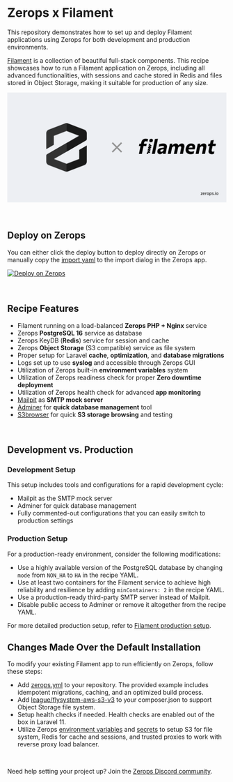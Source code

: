 # Zerops x Filament

This repository demonstrates how to set up and deploy Filament applications using Zerops for both development and production environments.

[Filament](https://filamentphp.com) is a collection of beautiful full-stack components. This recipe showcases how to run a Filament application on Zerops, including all advanced functionalities, with sessions and cache stored in Redis and files stored in Object Storage, making it suitable for production of any size.

![FilamentZerops](https://github.com/zeropsio/recipe-shared-assets/blob/main/covers/svg/cover-filament.svg)

<br/>

## Deploy on Zerops

You can either click the deploy button to deploy directly on Zerops or manually copy the [import yaml](https://github.com/zeropsio/recipe-laravel-jetstream/blob/main/zerops-project-import.yml) to the import dialog in the Zerops app.

[![Deploy on Zerops](https://github.com/zeropsio/recipe-shared-assets/blob/main/deploy-button/green/deploy-button.svg)](https://app.zerops.io/recipe/laravel)

<br/>

## Recipe Features

- Filament running on a load-balanced **Zerops PHP + Nginx** service
- Zerops **PostgreSQL 16** service as database
- Zerops KeyDB (**Redis**) service for session and cache
- Zerops **Object Storage** (S3 compatible) service as file system
- Proper setup for Laravel **cache**, **optimization**, and **database migrations**
- Logs set up to use **syslog** and accessible through Zerops GUI
- Utilization of Zerops built-in **environment variables** system
- Utilization of Zerops readiness check for proper **Zero downtime deployment**
- Utilization of Zerops health check for advanced **app monitoring**
- [Mailpit](https://github.com/axllent/mailpit) as **SMTP mock server**
- [Adminer](https://www.adminer.org) for **quick database management** tool
- [S3browser](https://github.com/zeropsio/s3browser) for quick **S3 storage browsing** and testing

<br/>

## Development vs. Production

### Development Setup

This setup includes tools and configurations for a rapid development cycle:
- Mailpit as the SMTP mock server
- Adminer for quick database management
- Fully commented-out configurations that you can easily switch to production settings

### Production Setup

For a production-ready environment, consider the following modifications:
- Use a highly available version of the PostgreSQL database by changing `mode` from `NON_HA` to `HA` in the recipe YAML.
- Use at least two containers for the Filament service to achieve high reliability and resilience by adding `minContainers: 2` in the recipe YAML.
- Use a production-ready third-party SMTP server instead of Mailpit.
- Disable public access to Adminer or remove it altogether from the recipe YAML.

For more detailed production setup, refer to [Filament production setup](https://github.com/zeropsio/recipe-filament/tree/main).

## Changes Made Over the Default Installation

To modify your existing Filament app to run efficiently on Zerops, follow these steps:
- Add [zerops.yml](https://github.com/zeropsio/recipe-filament/blob/main/zerops.yml) to your repository. The provided example includes idempotent migrations, caching, and an optimized build process.
- Add [league/flysystem-aws-s3-v3](https://github.com/zeropsio/recipe-filament/blob/main/composer.json#L23) to your composer.json to support Object Storage file system.
- Setup health checks if needed. Health checks are enabled out of the box in Laravel 11.
- Utilize Zerops [environment variables](https://github.com/zeropsio/recipe-filament/blob/main/zerops.yml#L22-L73) and [secrets](https://github.com/zeropsio/recipe-filament/blob/main/zerops-project-import.yml#L13-L14) to setup S3 for file system, Redis for cache and sessions, and trusted proxies to work with reverse proxy load balancer.

<br/>

Need help setting your project up? Join the [Zerops Discord community](https://discord.com/invite/WDvCZ54).
